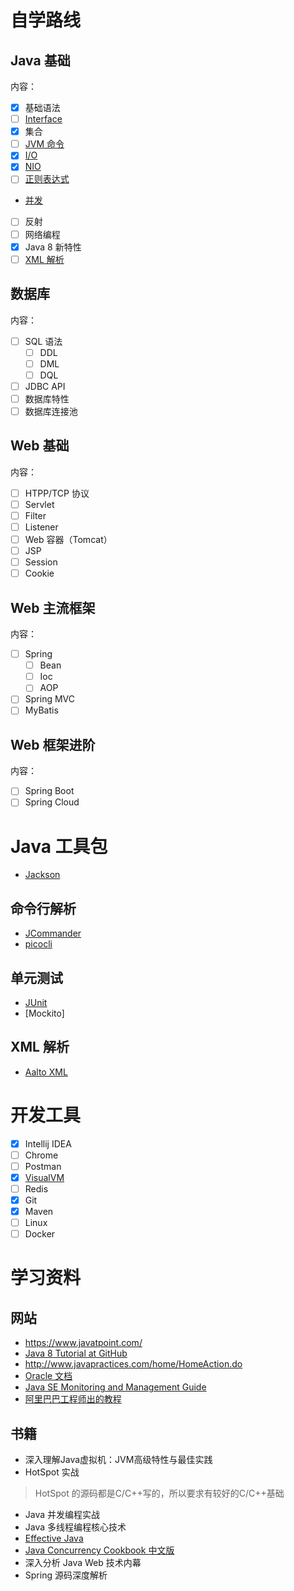 # 自学路线

## Java 基础

内容：
- [x] 基础语法
- [ ] [Interface](basic/03_interface.md)
- [x] 集合
- [ ] [JVM 命令](basic/commands.md)
- [x] [I/O](basic/io.md)
- [x] [NIO](basic/nio.md)
- [ ] [正则表达式](basic\java_regex.md)
- [并发](concurrency/0_jcp_toc.md)
- [ ] 反射
- [ ] 网络编程
- [x] Java 8 新特性
- [ ] [XML 解析](basic/java_xml.md)

## 数据库
内容：
- [ ] SQL 语法
  - [ ] DDL
  - [ ] DML
  - [ ] DQL
- [ ] JDBC API
- [ ] 数据库特性
- [ ] 数据库连接池

## Web 基础
内容：
- [ ] HTPP/TCP 协议
- [ ] Servlet
- [ ] Filter
- [ ] Listener
- [ ] Web 容器（Tomcat）
- [ ] JSP
- [ ] Session
- [ ] Cookie

## Web 主流框架
内容：
- [ ] Spring
  - [ ] Bean
  - [ ] Ioc
  - [ ] AOP
- [ ] Spring MVC
- [ ] MyBatis

## Web 框架进阶
内容：
- [ ] Spring Boot
- [ ] Spring Cloud

# Java 工具包
- [Jackson](library/jackson.md)


## 命令行解析
- [JCommander](library/jcommander.md)
- [picocli](library/lib_picocli.md)

## 单元测试
- [JUnit](library/Junit-5.md)
- [Mockito]

## XML 解析
- [Aalto XML](library/alato-xml.md)

# 开发工具
- [x] Intellij IDEA
- [ ] Chrome
- [ ] Postman
- [x] [VisualVM](tools/visualVM.md)
- [ ] Redis
- [x] Git
- [x] Maven
- [ ] Linux
- [ ] Docker

# 学习资料

## 网站
- https://www.javatpoint.com/
- [Java 8 Tutorial at GitHub](https://github.com/winterbe/java8-tutorial)
- http://www.javapractices.com/home/HomeAction.do
- [Oracle 文档](https://docs.oracle.com/javase/8/docs/)
- [Java SE Monitoring and Management Guide](https://docs.oracle.com/javase/8/docs/technotes/guides/management/toc.html)
- [阿里巴巴工程师出的教程](https://github.com/h2pl/Java-Tutorial)

## 书籍
- 深入理解Java虚拟机：JVM高级特性与最佳实践
- HotSpot 实战

> HotSpot 的源码都是C/C++写的，所以要求有较好的C/C++基础

- Java 并发编程实战
- Java 多线程编程核心技术
- [Effective Java](books/Effective_Java-2ed-Joshua_Bloch-2008.pdf)
- [Java Concurrency Cookbook 中文版](books/Java7_Concurrency_Cookbook-Javier-CH-2014.pdf)
- 深入分析 Java Web 技术内幕
- Spring 源码深度解析
